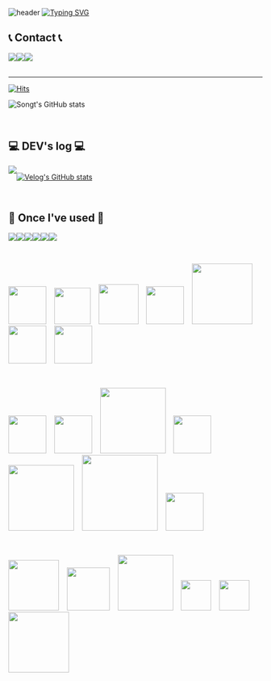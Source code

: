 ![header](https://capsule-render.vercel.app/api?type=waving&color=6994CDEE&text=&animation=twinkling&height=80)
[![Typing SVG](https://readme-typing-svg.demolab.com?font=Alkatra&weight=500&size=45&duration=3500&pause=3&color=6994CDEE&center=false&vCenter=false&multiline=true&repeat=true&width=1000&height=100&lines=Welcome+to+Songt's+GitHub!👋)](https://git.io/typing-svg)

## 📞 Contact 📞
<div style="display:flex; flex-direction:row;">
    <a href="mailto:songt1107@gmail.com">
        <img src="https://img.shields.io/badge/Gmail-EA4335?style=for-the-badge&logo=Gmail&logoColor=white"> 
    </a>
    <a href="https://open.kakao.com/o/s3gwqM4f">
        <img src="https://img.shields.io/badge/KakaoTalk-FFCD00?style=for-the-badge&logoColor=black&logo=KakaoTalk"> 
    </a>
    <a href="https://www.instagram.com/songtvv">
        <img src="https://img.shields.io/badge/Instagram-E4405F?style=for-the-badge&logo=Instagram&logoColor=white"> 
    </a>
</div><br>
 
<div align="left">

-------

[![Hits](https://hits.seeyoufarm.com/api/count/incr/badge.svg?url=https%3A%2F%2Fgithub.com%2Fbi-sz&count_bg=%23FFB6F3&title_bg=%23555555&icon=&icon_color=%23E7E7E7&title=GITHUB&edge_flat=false)](https://hits.seeyoufarm.com)  

![Songt's GitHub stats](https://github-readme-stats.vercel.app/api?username=songt1107&show=reviews,discussions_started,discussions_answered,prs_merged,prs_merged_percentage)
 
<br>

## 💻 DEV's log 💻
<div style="display:flex; flex-direction:row;">
    <a href="https://velog.io/@songt">
        <img src="https://img.shields.io/badge/Velog-20c997?style=for-the-badge&logo=Vimeo&logoColor=white"> 
    </a>
  
 [![Velog's GitHub stats](https://velog-readme-stats.vercel.app/api?name=songt)](https://github.com/songt/velog-readme-stats)
</div><br>
    
## 🔨 Once I've used 🔨

<img src="https://img.shields.io/badge/JAVA-007396?style=for-the-badge&logo=java&logoColor=white"><img src="https://img.shields.io/badge/MySQL-4479A1?style=for-the-badge&logo=MySQL&logoColor=white"><img src="https://img.shields.io/badge/Oracle-F80000?style=for-the-badge&logo=Oracle&logoColor=white"><img src="https://img.shields.io/badge/Eclipse-2C2255?style=for-the-badge&logo=Eclipse%20IDE&logoColor=white"><img src="https://img.shields.io/badge/github-181717?style=for-the-badge&logo=github&logoColor=white"><img src="https://img.shields.io/badge/aws-232F3E?style=for-the-badge&logo=aws&logoColor=white">

<br>

<p>
  <img width="75px" src="https://github.com/kdhleppa/finalProject/assets/139316047/ddc4b631-cd89-4305-b5f9-a94c759b5cc9">&nbsp;&nbsp;&nbsp;
  <img width="72px" src="https://github.com/kdhleppa/finalProject/assets/139316047/d09762e0-0973-4e6c-ba81-525898aee795">&nbsp;&nbsp;&nbsp;
  <img width="79px" src="https://github.com/kdhleppa/finalProject/assets/139316047/24306b97-7998-4b45-95a8-220449a0dcc1">&nbsp;&nbsp;&nbsp;
  <img width="75px" src="https://github.com/kdhleppa/finalProject/assets/139316047/8ca3f900-50ec-4820-b9b3-80012a70d980">&nbsp;&nbsp;&nbsp;
  <img width="120px" src="https://github.com/kdhleppa/finalProject/assets/139316047/c10f6454-5e2a-44f7-b3dc-172d5edb90a4">&nbsp;&nbsp;&nbsp;
  <img width="75px" src="https://github.com/kdhleppa/finalProject/assets/139316047/7bf50e52-dbb7-4e1d-9cb2-e9d431329a5f">&nbsp;&nbsp;&nbsp;
  <img width="75px" src="https://github.com/kdhleppa/finalProject/assets/139316047/3dfe7530-7c5b-468d-9daa-ac92b3d70622">&nbsp;&nbsp;&nbsp;
</p>

<br>

<p>
  <img width="75px" src="https://github.com/kdhleppa/finalProject/assets/139316047/404401a9-11ec-4c3c-8a84-9028e3b95d82">&nbsp;&nbsp;&nbsp;
  <img width="75px" src="https://github.com/kdhleppa/finalProject/assets/139316047/633efc8e-8c90-42bf-9cda-2c4defb33a4c">&nbsp;&nbsp;&nbsp;
  <img width="130px" src="https://github.com/kdhleppa/finalProject/assets/139316047/282b8fc0-024d-40b6-8423-a537c02e44b5">&nbsp;&nbsp;&nbsp;
  <img width="75px" src="https://github.com/kdhleppa/finalProject/assets/139316047/dc2bb3c4-7c32-4962-bbae-45067b5274b4">&nbsp;&nbsp;&nbsp;
  <img width="130px" src="https://github.com/kdhleppa/finalProject/assets/139316047/50ea0208-dfc3-407c-8413-cab62cbaa4ac">&nbsp;&nbsp;&nbsp;
  <img width="150px" margin-bottom="30px" src="https://github.com/kdhleppa/finalProject/assets/139316047/aa55fb3c-7dd8-4e8f-a2b6-9e6232a7e832">&nbsp;&nbsp;&nbsp;
  <img width="75px" src="https://github.com/kdhleppa/finalProject/assets/139316047/d48367f5-2c94-4eb5-8ded-f92f0123df6f">&nbsp;&nbsp;&nbsp;
</p>

<br>

<p>
  <img width="100px" src="https://github.com/kdhleppa/finalProject/assets/139316047/a2cd2ac7-ba56-4adb-a314-e0673735e955">&nbsp;&nbsp;&nbsp;
  <img width="85px" src="https://github.com/kdhleppa/finalProject/assets/139316047/9f3f81bc-0038-4c70-acad-e56b4985c38b">&nbsp;&nbsp;&nbsp;
  <img width="110px" src="https://github.com/kdhleppa/finalProject/assets/139316047/fd22ac85-775b-49b1-bca1-b5f4255c1e87">&nbsp;&nbsp;&nbsp;
  <img width="60px" src="https://github.com/kdhleppa/finalProject/assets/139316047/155b5a0e-af92-403f-843b-005f8e7d1da5">&nbsp;&nbsp;&nbsp;
  <img width="60px" src="https://github.com/kdhleppa/finalProject/assets/139316047/d5b7729a-00df-4551-b673-43f1856a32d9">&nbsp;&nbsp;&nbsp;
  <img width="120px" src="https://github.com/kdhleppa/finalProject/assets/139316047/4e51ef93-2143-4b1b-8c20-d06ddc5b6efd">
</p>



<!--
**songt1107/songt1107** is a ✨ _special_ ✨ repository because its `README.md` (this file) appears on your GitHub profile.

Here are some ideas to get you started:

- 🔭 I’m currently working on ...
- 🌱 I’m currently learning ...
- 👯 I’m looking to collaborate on ...
- 🤔 I’m looking for help with ...
- 💬 Ask me about ...
- 📫 How to reach me: ...
- 😄 Pronouns: ...
- ⚡ Fun fact: ...
-->
